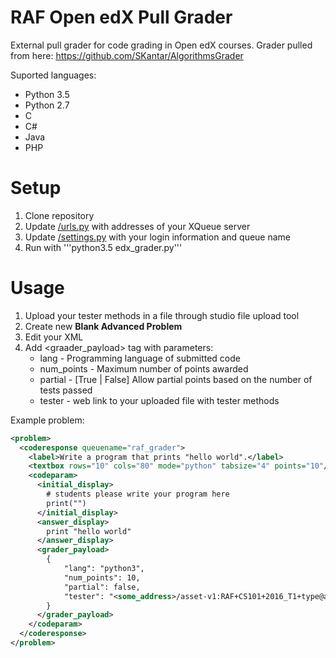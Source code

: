 RAF Open edX Pull Grader
========================

External pull grader for code grading in Open edX courses.
Grader pulled from here:
https://github.com/SKantar/AlgorithmsGrader

Suported languages:
* Python 3.5
* Python 2.7
* C
* C#
* Java
* PHP

Setup
=====
1. Clone repository
2. Update [/urls.py](urls.py) with addresses of your XQueue server
3. Update [/settings.py](settings.py) with your login information and queue name
4. Run with '''python3.5 edx_grader.py'''

Usage
=====
1. Upload your tester methods in a file through studio file upload tool
2. Create new **Blank Advanced Problem**
3. Edit your **<coderesponse>** XML
4. Add <graader_payload> tag with parameters:
    * lang - Programming language of submitted code
    * num_points - Maximum number of points awarded
    * partial - [True | False] Allow partial points based on the number of tests passed
    * tester - web link to your uploaded file with tester methods

Example problem:
```XML
<problem>
  <coderesponse queuename="raf_grader">
    <label>Write a program that prints "hello world".</label>
    <textbox rows="10" cols="80" mode="python" tabsize="4" points="10"/>
    <codeparam>
      <initial_display>
        # students please write your program here
        print("")
      </initial_display>
      <answer_display>
        print "hello world"
      </answer_display>
      <grader_payload>
        {
        	"lang": "python3",
        	"num_points": 10,
        	"partial": false,
        	"tester": "<some_address>/asset-v1:RAF+CS101+2016_T1+type@asset+block@hello_world_grader.py"
        }
      </grader_payload>
    </codeparam>
  </coderesponse>
</problem>
```